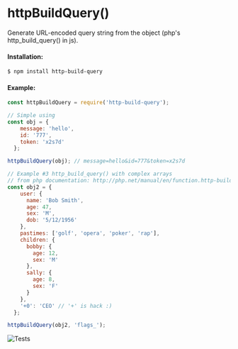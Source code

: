 # httpBuildQuery() 

Generate URL-encoded query string from the object (php's http_build_query() in js).

#### Installation:

```sh
$ npm install http-build-query
```

#### Example:

```javascript
const httpBuildQuery = require('http-build-query');

// Simple using
const obj = {
    message: 'hello',
    id: '777',
    token: 'x2s7d'
  };

httpBuildQuery(obj); // message=hello&id=777&token=x2s7d

// Example #3 http_build_query() with complex arrays
// from php documentation: http://php.net/manual/en/function.http-build-query.php
const obj2 = {
    user: {
      name: 'Bob Smith',
      age: 47,
      sex: 'M',
      dob: '5/12/1956'
    },
    pastimes: ['golf', 'opera', 'poker', 'rap'],
    children: {
      bobby: {
        age: 12,
        sex: 'M'
      },
      sally: {
        age: 8,
        sex: 'F'
      }
    },
    '+0': 'CEO' // '+' is hack :)
  };

httpBuildQuery(obj2, 'flags_'); 
```

![Tests](https://raw.githubusercontent.com/vladzadvorny/http-build-query/master/tests/tests.png "Result Example #3 http_build_query()")